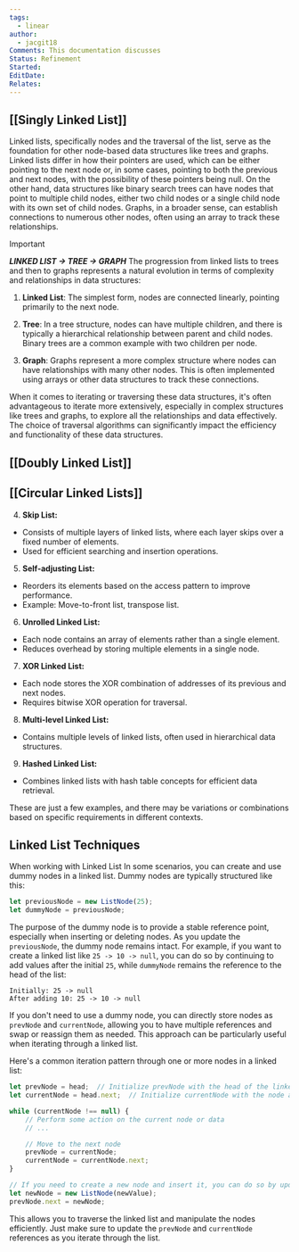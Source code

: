 ```yaml
---
tags:
  - linear
author:
  - jacgit18
Comments: This documentation discusses
Status: Refinement
Started: 
EditDate: 
Relates:
---
```

## [[Singly Linked List]]

Linked lists, specifically nodes and the traversal of the list, serve as the foundation for other node-based data structures like trees and graphs. Linked lists differ in how their pointers are used, which can be either pointing to the next node or, in some cases, pointing to both the previous and next nodes, with the possibility of these pointers being null. On the other hand, data structures like binary search trees can have nodes that point to multiple child nodes, either two child nodes or a single child node with its own set of child nodes. Graphs, in a broader sense, can establish connections to numerous other nodes, often using an array to track these relationships.
>[!important] 
>***LINKED LIST -> TREE -> GRAPH***
>The progression from linked lists to trees and then to graphs represents a natural evolution in terms of complexity and relationships in data structures:

1. **Linked List**: The simplest form, nodes are connected linearly, pointing primarily to the next node.

2. **Tree**: In a tree structure, nodes can have multiple children, and there is typically a hierarchical relationship between parent and child nodes. Binary trees are a common example with two children per node.

3. **Graph**: Graphs represent a more complex structure where nodes can have relationships with many other nodes. This is often implemented using arrays or other data structures to track these connections.

When it comes to iterating or traversing these data structures, it's often advantageous to iterate more extensively, especially in complex structures like trees and graphs, to explore all the relationships and data effectively. The choice of traversal algorithms can significantly impact the efficiency and functionality of these data structures.


## [[Doubly Linked List]]

## [[Circular Linked Lists]]



4. **Skip List:**  
- Consists of multiple layers of linked lists, where each layer skips over a fixed number of elements.  
- Used for efficient searching and insertion operations.  
  
5. **Self-adjusting List:**  
- Reorders its elements based on the access pattern to improve performance.  
- Example: Move-to-front list, transpose list.  
  
6. **Unrolled Linked List:**  
- Each node contains an array of elements rather than a single element.  
- Reduces overhead by storing multiple elements in a single node.  
  
7. **XOR Linked List:**  
- Each node stores the XOR combination of addresses of its previous and next nodes.  
- Requires bitwise XOR operation for traversal.  
  
8. **Multi-level Linked List:**  
- Contains multiple levels of linked lists, often used in hierarchical data structures.  
  
9. **Hashed Linked List:**  
- Combines linked lists with hash table concepts for efficient data retrieval.  
  
These are just a few examples, and there may be variations or combinations based on specific requirements in different contexts.




## Linked List Techniques


When working with Linked List In some scenarios, you can create and use dummy nodes in a linked list. Dummy nodes are typically structured like this:

```JavaScript
let previousNode = new ListNode(25);
let dummyNode = previousNode;
```

The purpose of the dummy node is to provide a stable reference point, especially when inserting or deleting nodes. As you update the `previousNode`, the dummy node remains intact. For example, if you want to create a linked list like `25 -> 10 -> null`, you can do so by continuing to add values after the initial `25`, while `dummyNode` remains the reference to the head of the list:

```plaintext
Initially: 25 -> null
After adding 10: 25 -> 10 -> null
```

If you don't need to use a dummy node, you can directly store nodes as `prevNode` and `currentNode`, allowing you to have multiple references and swap or reassign them as needed. This approach can be particularly useful when iterating through a linked list.

Here's a common iteration pattern through one or more nodes in a linked list:

```JavaScript
let prevNode = head;  // Initialize prevNode with the head of the linked list
let currentNode = head.next;  // Initialize currentNode with the node after the head

while (currentNode !== null) {
    // Perform some action on the current node or data
    // ...

    // Move to the next node
    prevNode = currentNode;
    currentNode = currentNode.next;
}

// If you need to create a new node and insert it, you can do so by updating prevNode.next:
let newNode = new ListNode(newValue);
prevNode.next = newNode;
```

This allows you to traverse the linked list and manipulate the nodes efficiently. Just make sure to update the `prevNode` and `currentNode` references as you iterate through the list.


